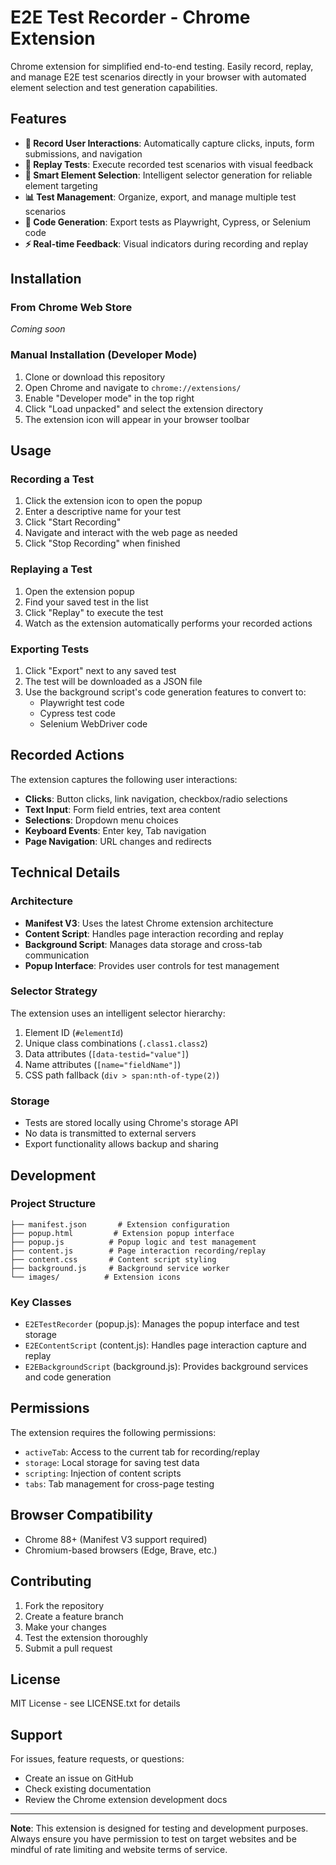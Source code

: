 # E2E Test Recorder - Chrome Extension

Chrome extension for simplified end-to-end testing. Easily record, replay, and manage E2E test scenarios directly in your browser with automated element selection and test generation capabilities.

## Features

- **🎥 Record User Interactions**: Automatically capture clicks, inputs, form submissions, and navigation
- **🔄 Replay Tests**: Execute recorded test scenarios with visual feedback
- **🎯 Smart Element Selection**: Intelligent selector generation for reliable element targeting
- **📊 Test Management**: Organize, export, and manage multiple test scenarios
- **📝 Code Generation**: Export tests as Playwright, Cypress, or Selenium code
- **⚡ Real-time Feedback**: Visual indicators during recording and replay

## Installation

### From Chrome Web Store
*Coming soon*

### Manual Installation (Developer Mode)

1. Clone or download this repository
2. Open Chrome and navigate to `chrome://extensions/`
3. Enable "Developer mode" in the top right
4. Click "Load unpacked" and select the extension directory
5. The extension icon will appear in your browser toolbar

## Usage

### Recording a Test

1. Click the extension icon to open the popup
2. Enter a descriptive name for your test
3. Click "Start Recording"
4. Navigate and interact with the web page as needed
5. Click "Stop Recording" when finished

### Replaying a Test

1. Open the extension popup
2. Find your saved test in the list
3. Click "Replay" to execute the test
4. Watch as the extension automatically performs your recorded actions

### Exporting Tests

1. Click "Export" next to any saved test
2. The test will be downloaded as a JSON file
3. Use the background script's code generation features to convert to:
   - Playwright test code
   - Cypress test code
   - Selenium WebDriver code

## Recorded Actions

The extension captures the following user interactions:

- **Clicks**: Button clicks, link navigation, checkbox/radio selections
- **Text Input**: Form field entries, text area content
- **Selections**: Dropdown menu choices
- **Keyboard Events**: Enter key, Tab navigation
- **Page Navigation**: URL changes and redirects

## Technical Details

### Architecture

- **Manifest V3**: Uses the latest Chrome extension architecture
- **Content Script**: Handles page interaction recording and replay
- **Background Script**: Manages data storage and cross-tab communication
- **Popup Interface**: Provides user controls for test management

### Selector Strategy

The extension uses an intelligent selector hierarchy:

1. Element ID (`#elementId`)
2. Unique class combinations (`.class1.class2`)
3. Data attributes (`[data-testid="value"]`)
4. Name attributes (`[name="fieldName"]`)
5. CSS path fallback (`div > span:nth-of-type(2)`)

### Storage

- Tests are stored locally using Chrome's storage API
- No data is transmitted to external servers
- Export functionality allows backup and sharing

## Development

### Project Structure

```
├── manifest.json       # Extension configuration
├── popup.html         # Extension popup interface
├── popup.js          # Popup logic and test management
├── content.js        # Page interaction recording/replay
├── content.css       # Content script styling
├── background.js     # Background service worker
└── images/          # Extension icons
```

### Key Classes

- `E2ETestRecorder` (popup.js): Manages the popup interface and test storage
- `E2EContentScript` (content.js): Handles page interaction capture and replay
- `E2EBackgroundScript` (background.js): Provides background services and code generation

## Permissions

The extension requires the following permissions:

- `activeTab`: Access to the current tab for recording/replay
- `storage`: Local storage for saving test data
- `scripting`: Injection of content scripts
- `tabs`: Tab management for cross-page testing

## Browser Compatibility

- Chrome 88+ (Manifest V3 support required)
- Chromium-based browsers (Edge, Brave, etc.)

## Contributing

1. Fork the repository
2. Create a feature branch
3. Make your changes
4. Test the extension thoroughly
5. Submit a pull request

## License

MIT License - see LICENSE.txt for details

## Support

For issues, feature requests, or questions:

- Create an issue on GitHub
- Check existing documentation
- Review the Chrome extension development docs

---

**Note**: This extension is designed for testing and development purposes. Always ensure you have permission to test on target websites and be mindful of rate limiting and website terms of service.